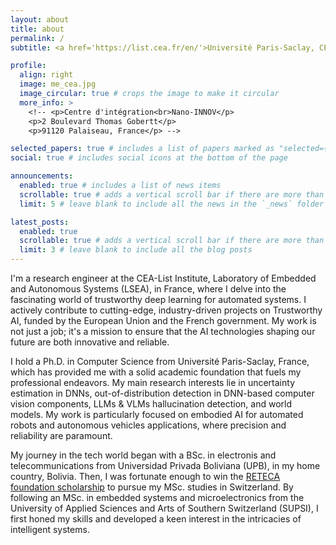 ```yaml
---
layout: about
title: about
permalink: /
subtitle: <a href='https://list.cea.fr/en/'>Université Paris-Saclay, CEA, List</a>.

profile:
  align: right
  image: me_cea.jpg
  image_circular: true # crops the image to make it circular
  more_info: >
    <!-- <p>Centre d'intégration<br>Nano-INNOV</p>
    <p>2 Boulevard Thomas Gobertt</p>
    <p>91120 Palaiseau, France</p> -->

selected_papers: true # includes a list of papers marked as "selected={true}"
social: true # includes social icons at the bottom of the page

announcements:
  enabled: true # includes a list of news items
  scrollable: true # adds a vertical scroll bar if there are more than 3 news items
  limit: 5 # leave blank to include all the news in the `_news` folder

latest_posts:
  enabled: true
  scrollable: true # adds a vertical scroll bar if there are more than 3 new posts items
  limit: 3 # leave blank to include all the blog posts
---
```


I'm a research engineer at the CEA-List Institute, Laboratory of Embedded and Autonomous Systems (LSEA), in France, where I delve into the fascinating world of trustworthy deep learning for automated systems. I actively contribute to cutting-edge, industry-driven projects on Trustworthy AI, funded by the European Union and the French government. My work is not just a job; it's a mission to ensure that the AI technologies shaping our future are both innovative and reliable.

I hold a Ph.D. in Computer Science from Université Paris-Saclay, France, which has provided me with a solid academic foundation that fuels my professional endeavors.
My main research interests lie in uncertainty estimation in DNNs, out-of-distribution detection in DNN-based computer vision components, LLMs & VLMs hallucination detection, and world models. My work is particularly focused on embodied AI for automated robots and autonomous vehicles applications, where precision and reliability are paramount.

My journey in the tech world began with a BSc. in electronis and telecommunications from Universidad Privada Boliviana (UPB), in my home country, Bolivia. Then, I was fortunate enough to win the <a href='https://www.isea.supsi.ch/en/reteca-foundation'>RETECA foundation scholarship</a> to pursue my MSc. studies in Switzerland. By following an MSc. in embedded systems and microelectronics from the University of Applied Sciences and Arts of Southern Switzerland (SUPSI), I first honed my skills and developed a keen interest in the intricacies of intelligent systems.

<!-- Write your biography here. Tell the world about yourself. Link to your favorite [subreddit](http://reddit.com). You can put a picture in, too. The code is already in, just name your picture `prof_pic.jpg` and put it in the `img/` folder.

Put your address / P.O. box / other info right below your picture. You can also disable any of these elements by editing `profile` property of the YAML header of your `_pages/about.md`. Edit `_bibliography/papers.bib` and Jekyll will render your [publications page](/al-folio/publications/) automatically.

Link to your social media connections, too. This theme is set up to use [Font Awesome icons](https://fontawesome.com/) and [Academicons](https://jpswalsh.github.io/academicons/), like the ones below. Add your Facebook, Twitter, LinkedIn, Google Scholar, or just disable all of them. -->
